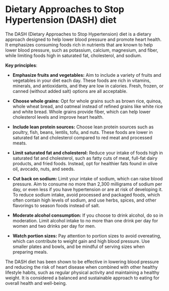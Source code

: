 # Dietary Approaches to Stop Hypertension (DASH) diet

The DASH (Dietary Approaches to Stop Hypertension) diet is a dietary approach designed to help lower blood pressure and promote heart health. It emphasizes consuming foods rich in nutrients that are known to help lower blood pressure, such as potassium, calcium, magnesium, and fiber, while limiting foods high in saturated fat, cholesterol, and sodium.

**Key principles**:

* **Emphasize fruits and vegetables:** Aim to include a variety of fruits and vegetables in your diet each day. These foods are rich in vitamins, minerals, and antioxidants, and they are low in calories. Fresh, frozen, or canned (without added salt) options are all acceptable.

* **Choose whole grains:** Opt for whole grains such as brown rice, quinoa, whole wheat bread, and oatmeal instead of refined grains like white rice and white bread. Whole grains provide fiber, which can help lower cholesterol levels and improve heart health.

* **Include lean protein sources:** Choose lean protein sources such as poultry, fish, beans, lentils, tofu, and nuts. These foods are lower in saturated fat and cholesterol compared to red meat and processed meats.

* **Limit saturated fat and cholesterol:** Reduce your intake of foods high in saturated fat and cholesterol, such as fatty cuts of meat, full-fat dairy products, and fried foods. Instead, opt for healthier fats found in olive oil, avocado, nuts, and seeds.

* **Cut back on sodium:** Limit your intake of sodium, which can raise blood pressure. Aim to consume no more than 2,300 milligrams of sodium per day, or even less if you have hypertension or are at risk of developing it. To reduce sodium intake, avoid processed and packaged foods, which often contain high levels of sodium, and use herbs, spices, and other flavorings to season foods instead of salt.

* **Moderate alcohol consumption:** If you choose to drink alcohol, do so in moderation. Limit alcohol intake to no more than one drink per day for women and two drinks per day for men.

* **Watch portion sizes:** Pay attention to portion sizes to avoid overeating, which can contribute to weight gain and high blood pressure. Use smaller plates and bowls, and be mindful of serving sizes when preparing meals.

The DASH diet has been shown to be effective in lowering blood pressure and reducing the risk of heart disease when combined with other healthy lifestyle habits, such as regular physical activity and maintaining a healthy weight. It is considered a balanced and sustainable approach to eating for overall health and well-being.